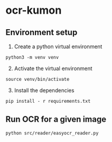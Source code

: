 # ocr-kumon

## Environment setup
1. Create a python virtual environment
```
python3 -m venv venv
```
2. Activate the virtual environment
```
source venv/bin/activate
```
3. Install the dependencies
```
pip install - r requirements.txt
```

## Run OCR for a given image
```
python src/reader/easyocr_reader.py
```